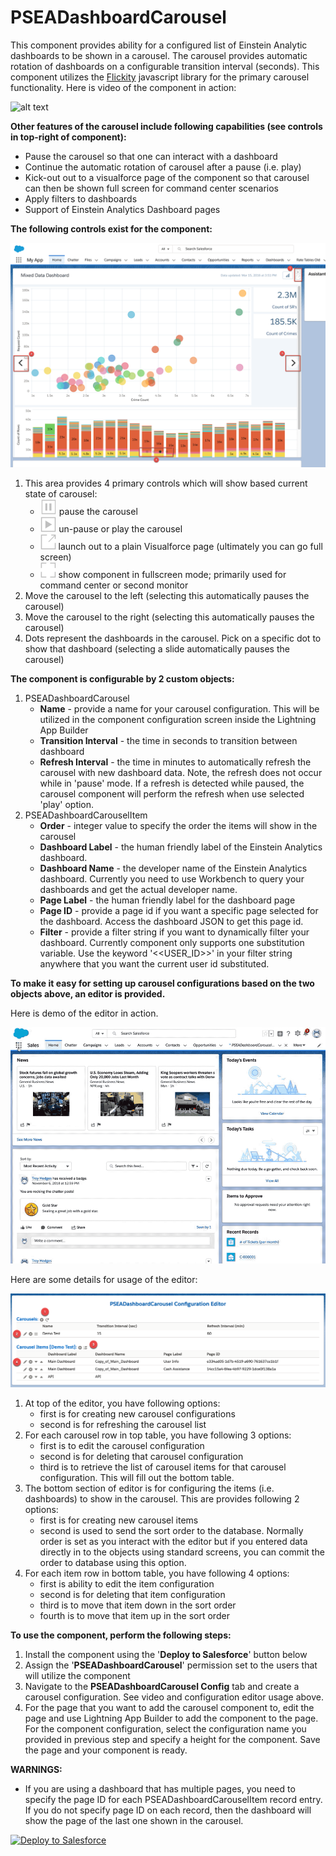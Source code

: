 # PSEADashboardCarousel
This component provides ability for a configured list of Einstein Analytic dashboards to be shown in a carousel. The carousel provides automatic rotation of dashboards on a configurable transition interval (seconds). This component utilizes the [Flickity](https://flickity.metafizzy.co/) javascript library for the primary carousel functionality. Here is video of the component in action:

![alt text](https://github.com/thedges/PSEADashboardCarousel/blob/master/PSEADashboardCarousel.gif "PSEADashboardCarousel Video")

<b>Other features of the carousel include following capabilities (see controls in top-right of component):</b>
* Pause the carousel so that one can interact with a dashboard  
* Continue the automatic rotation of carousel after a pause (i.e. play)
* Kick-out out to a visualforce page of the component so that carousel can then be shown full screen for command center scenarios
* Apply filters to dashboards
* Support of Einstein Analytics Dashboard pages

<b>The following controls exist for the component:</b>

![alt text](https://github.com/thedges/PSEADashboardCarousel/blob/master/PSEADashboardCarousel.png "PSEADashboardCarousel Controls")
1. This area provides 4 primary controls which will show based current state of carousel:
   * <img src="https://github.com/thedges/PSEADashboardCarousel/raw/master/pause.png" height="25"/> pause the carousel
   * <img src="https://github.com/thedges/PSEADashboardCarousel/raw/master/play.png" height="25"/> un-pause or play the carousel
   * <img src="https://github.com/thedges/PSEADashboardCarousel/raw/master/launch.png" height="25"/> launch out to a plain Visualforce page (ultimately you can go full screen)
   * <img src="https://github.com/thedges/PSEADashboardCarousel/raw/master/fullscreen.png" height="25"/> show component in fullscreen mode; primarily used for command center or second monitor
2. Move the carousel to the left (selecting this automatically pauses the carousel)
3. Move the carousel to the right (selecting this automatically pauses the carousel)
4. Dots represent the dashboards in the carousel. Pick on a specific dot to show that dashboard (selecting a slide automatically pauses the carousel)

<b>The component is configurable by 2 custom objects:</b>
1. PSEADashboardCarousel
   * <b>Name</b> - provide a name for your carousel configuration. This will be utilized in the component configuration screen inside the Lightning App Builder
   * <b>Transition Interval</b> - the time in seconds to transition between dashboard 
   * <b>Refresh Interval</b> - the time in minutes to automatically refresh the carousel with new dashboard data. Note, the refresh does not occur while in 'pause' mode. If a refresh is detected while paused, the carousel component will perform the refresh when use selected 'play' option.
2. PSEADashboardCarouselItem
   * <b>Order</b> - integer value to specify the order the items will show in the carousel
   * <b>Dashboard Label</b> - the human friendly label of the Einstein Analytics dashboard.
   * <b>Dashboard Name</b> - the developer name of the Einstein Analytics dashboard. Currently you need to use Workbench to query your dashboards and get the actual developer name.
   * <b>Page Label</b> - the human friendly label for the dashboard page
   * <b>Page ID</b> - provide a page id if you want a specific page selected for the dashboard. Access the dashboard JSON to get this page id.
   * <b>Filter</b> - provide a filter string if you want to dynamically filter your dashboard. Currently component only supports one substitution variable. Use the keyword '<<USER_ID>>' in your filter string anywhere that you want the current user id substituted.

<b>To make it easy for setting up carousel configurations based on the two objects above, an editor is provided.</b>

Here is demo of the editor in action.

![alt text](https://github.com/thedges/PSEADashboardCarousel/blob/master/PSEADashboardCarouselConfig.gif "PSEADashboardCarouselConfig Video")

Here are some details for usage of the editor:

![alt text](https://github.com/thedges/PSEADashboardCarousel/blob/master/PSEADashboardCarouselConfig.png "PSEADashboardCarouselConfig")

1. At top of the editor, you have following options:
   * first is for creating new carousel configurations
   * second is for refreshing the carousel list
2. For each carousel row in top table, you have following 3 options:
   * first is to edit the carousel configuration
   * second is for deleting that carousel configuration
   * third is to retrieve the list of carousel items for that carousel configuration. This will fill out the bottom table.
3. The bottom section of editor is for configuring the items (i.e. dashboards) to show in the carousel. This are provides following 2 options:
   * first is for creating new carousel items
   * second is used to send the sort order to the database. Normally order is set as you interact with the editor but if you entered data directly in to the objects using standard screens, you can commit the order to database using this option.
4. For each item row in bottom table, you have following 4 options:
   * first is ability to edit the item configuration
   * second is for deleting that item configuration
   * third is to move that item down in the sort order
   * fourth is to move that item up in the sort order

<b>To use the component, perform the following steps:</b>
1. Install the component using the '<b>Deploy to Salesforce</b>' button below
2. Assign the '<b>PSEADashboardCarousel</b>' permission set to the users that will utilize the component
3. Navigate to the <b>PSEADashboardCarousel Config</b> tab and create a carousel configuration. See video and configuration editor usage above.
4. For the page that you want to add the carousel component to, edit the page and use Lightning App Builder to add the component to the page. For the component configuration, select the configuration name you provided in previous step and specify a height for the component. Save the page and your component is ready. 

<b>WARNINGS:</b>
* If you are using a dashboard that has multiple pages, you need to specify the page ID for each PSEADashboardCarouselItem record entry. If you do not specify page ID on each record, then the dashboard will show the page of the last one shown in the carousel.

<a href="https://githubsfdeploy.herokuapp.com">
  <img alt="Deploy to Salesforce"
       src="https://raw.githubusercontent.com/afawcett/githubsfdeploy/master/deploy.png">
</a>

